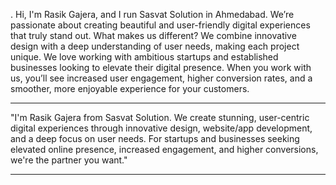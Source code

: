 .
Hi, I'm Rasik Gajera, and I run Sasvat Solution in Ahmedabad. We’re passionate about creating beautiful and user-friendly digital experiences that truly stand out. What makes us different? We combine innovative design with a deep understanding of user needs, making each project unique. We love working with ambitious startups and established businesses looking to elevate their digital presence. When you work with us, you’ll see increased user engagement, higher conversion rates, and a smoother, more enjoyable experience for your customers.


---


"I'm Rasik Gajera from Sasvat Solution. We create stunning, user-centric digital experiences through innovative design, website/app development, and a deep focus on user needs. For startups and businesses seeking elevated online presence, increased engagement, and higher conversions, we're the partner you want."

---

